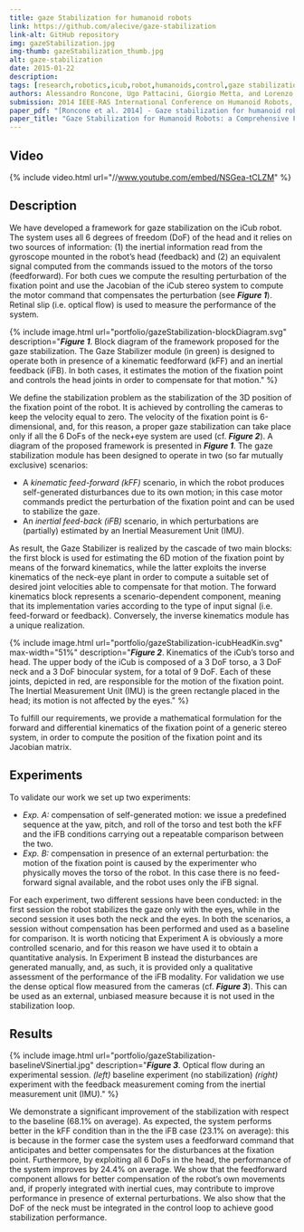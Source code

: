 ```yaml
---
title: gaze Stabilization for humanoid robots
link: https://github.com/alecive/gaze-stabilization
link-alt: GitHub repository
img: gazeStabilization.jpg
img-thumb: gazeStabilization_thumb.jpg
alt: gaze-stabilization
date: 2015-01-22
description:
tags: [research,robotics,icub,robot,humanoids,control,gaze stabilization,inertial sensor,imu,velocity control,whole body motion,walking,balancing,open source,github]
authors: Alessandro Roncone, Ugo Pattacini, Giorgio Metta, and Lorenzo Natale
submission: 2014 IEEE-RAS International Conference on Humanoid Robots, Madrid, Spain, November 18-20, 2014
paper_pdf: "[Roncone et al. 2014] - Gaze stabilization for humanoid robots: a Comprehensive Framework"
paper_title: "Gaze Stabilization for Humanoid Robots: a Comprehensive Framework"
---
```


## Video

{% include video.html url="//www.youtube.com/embed/NSGea-tCLZM" %}

## Description

We have developed a framework for gaze stabilization on the iCub robot. The system uses all 6 degrees of freedom (DoF) of the head and it relies on two sources of information: (1) the inertial information read from the gyroscope mounted in the robot’s head (feedback) and (2) an equivalent signal computed from the commands issued to the motors of the torso (feedforward). For both cues we compute the resulting perturbation of the fixation point and use the Jacobian of the iCub stereo system to compute the motor command that compensates the perturbation (see <b><i>Figure 1</i></b>). Retinal slip (i.e. optical flow) is used to measure the performance of the system.

{% include image.html url="portfolio/gazeStabilization-blockDiagram.svg" description="<b><i>Figure 1</i></b>. Block diagram of the framework proposed for the gaze stabilization. The Gaze Stabilizer module (in green) is designed to operate both in presence of a kinematic feedforward (kFF) and an inertial feedback (iFB). In both cases, it estimates the motion of the fixation point and controls the head joints in order to compensate for that motion." %}

We define the stabilization problem as the stabilization of the 3D position of the fixation point  of the robot. It is achieved by controlling the cameras to keep the velocity equal to zero. The velocity of the fixation point is 6-dimensional, and, for this reason, a proper gaze stabilization can take place only if all the 6 DoFs of the neck+eye system are used (cf. <b><i>Figure 2</i></b>). A diagram of the proposed framework is presented in <b><i>Figure 1</i></b>. The gaze stabilization module has been designed to operate in two (so far mutually exclusive) scenarios:

 * A <i>kinematic feed-forward (kFF)</i> scenario, in which the robot produces self-generated disturbances due to its own motion; in this case motor commands predict the perturbation of the fixation point and can be used to stabilize the gaze.
 * An <i>inertial feed-back (iFB)</i> scenario, in which perturbations are (partially) estimated by an Inertial Measurement Unit (IMU).

As result, the Gaze Stabilizer is realized by the cascade of two main blocks: the first block is used for estimating the 6D motion of the fixation point by means of the forward kinematics, while the latter exploits the inverse kinematics of the neck-eye plant in order to compute a suitable set of desired joint velocities able to compensate for that motion. The forward kinematics block represents a scenario-dependent component, meaning that its implementation varies according to the type of input signal (i.e. feed-forward or feedback). Conversely, the inverse kinematics module has a unique realization.

{% include image.html url="portfolio/gazeStabilization-icubHeadKin.svg" max-width="51%" description="<b><i>Figure 2</i></b>. Kinematics of the iCub’s torso and head. The upper body of the iCub is composed of a 3 DoF torso, a 3 DoF neck and a 3 DoF binocular system, for a total of 9 DoF. Each of these joints, depicted in red, are responsible for the motion of the fixation point. The Inertial Measurement Unit (IMU) is the green rectangle placed in the head; its motion is not affected by the eyes." %}

To fulfill our requirements, we provide a mathematical formulation for the forward and differential kinematics of the fixation point of a generic stereo system, in order to compute the position of the fixation point and its Jacobian matrix.

## Experiments

To validate our work we set up two experiments:

 * <i>Exp. A:</i> compensation of self-generated motion: we issue a predefined sequence at the yaw, pitch, and roll of the torso and test both the kFF and the iFB conditions carrying out a repeatable comparison between the two.
 * <i>Exp. B:</i> compensation in presence of an external perturbation: the motion of the fixation point is caused by the experimenter who physically moves the torso of the robot. In this case there is no feed-forward signal available, and the robot uses only the iFB signal.

For each experiment, two different sessions have been conducted: in the first session the robot stabilizes the gaze only with the eyes, while in the second session it uses both the neck and the eyes. In both the scenarios, a session without compensation has been performed and used as a baseline for comparison. It is worth noticing that Experiment A is obviously a more controlled scenario, and for this reason we have used it to obtain a quantitative analysis. In Experiment B instead the disturbances are generated manually, and, as such, it is provided only a qualitative assessment of the performance of the iFB modality. For validation we use the dense optical flow measured from the cameras (cf. <b><i>Figure 3</i></b>). This can be used as an external, unbiased measure because it is not used in the stabilization loop.

## Results

{% include image.html url="portfolio/gazeStabilization-baselineVSinertial.jpg" description="<b><i>Figure 3</i></b>. Optical flow during an experimental session. <i>(left)</i> baseline experiment (no stabilization) <i>(right)</i> experiment with the feedback measurement coming from the inertial measurement unit (IMU)." %}

We demonstrate a significant improvement of the stabilization with respect to the baseline (68.1% on average). As expected, the system performs better in the kFF condition than in the the iFB case (23.1% on average): this is because in the former case the system uses a feedforward command that anticipates and better compensates for the disturbances at the fixation point. Furthermore, by exploiting all 6 DoFs in the head, the performance of the system improves by 24.4% on average.
We show that the feedforward component allows for better compensation of the robot’s own movements and, if properly integrated with inertial cues, may contribute to improve performance in presence of external perturbations. We also show that the DoF of the neck must be integrated in the control loop to achieve good stabilization performance.
